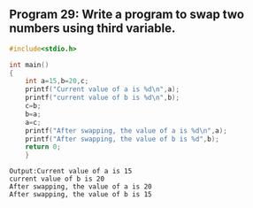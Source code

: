 ## Program 29: Write a program to swap two numbers using third variable.
```C
#include<stdio.h>

int main()
{
    int a=15,b=20,c;
    printf("Current value of a is %d\n",a);
    printf("current value of b is %d\n",b);
    c=b;
    b=a;
    a=c;
    printf("After swapping, the value of a is %d\n",a);
    printf("After swapping, the value of b is %d",b);
	return 0;
	}
```
```
Output:Current value of a is 15
current value of b is 20
After swapping, the value of a is 20
After swapping, the value of b is 15
```

